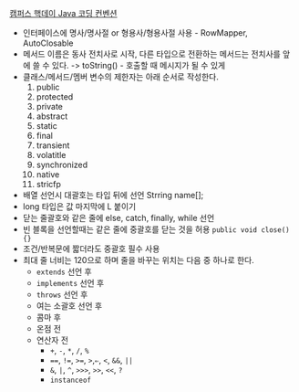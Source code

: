 [캠퍼스 핵데이 Java 코딩 컨벤션](https://naver.github.io/hackday-conventions-java/#indentation-tab)

- 인터페이스에 명사/명사절 or 형용사/형용사절 사용 - RowMapper, AutoClosable
- 메서드 이름은 동사 전치사로 시작, 다른 타입으로 전환하는 메서드는 전치사를 앞에 쓸 수 있다. -> toString() - 호출할 때 메시지가 될 수 있게
- 클래스/메서드/멤버 변수의 제한자는 아래 순서로 작성한다.
	1. public
	2. protected
	3. private
	4. abstract
	5. static
	6. final
	7. transient
	8. volatitle
	9. synchronized
	10. native
	11. stricfp
- 배열 선언시 대괄호는 타입 뒤에 선언 Strring name[];
- long 타입은 값 마지막에 L 붙이기
- 닫는 줄괄호와 같은 줄에 else, catch, finally, while 선언
- 빈 블록을 선언할때는 같은 줄에 중괄호를 닫는 것을 허용
	`public void close() {}`
- 조건/반복문에 짧더라도 중괄호 필수 사용
- 최대 줄 너비는 120으로 하며 줄을 바꾸는 위치는 다음 중 하나로 한다.
	- `extends` 선언 후
	- `implements` 선언 후
	- `throws` 선언 후
	- 여는 소괄호 선언 후
	- 콤마 후
	- 온점 전
	- 연산자 전
	    - `+`, `-`, `*`, `/`, `%`
	    - `==`, `!=`, `>=`, `>`,`⇐`, `<`, `&&`, `||`
	    - `&`, `|`, `^`, `>>>`, `>>`, `<<`, `?`
	    - `instanceof`